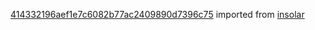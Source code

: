 [414332196aef1e7c6082b77ac2409890d7396c75](https://github.com/insolar/insolar/commit/414332196aef1e7c6082b77ac2409890d7396c75) imported from [insolar](https://github.com/insolar/insolar)
